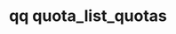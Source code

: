 ---
category: quota
command: quota_list_quotas
keywords: qq, qq_cli, quota_list_quotas
optional_options:
- alternate: []
  help: Max quota entries to return per request
  name: --page-size
  required: false
permalink: /qq-cli-command-guide/quota/quota_list_quotas.html
positional_options: []
sidebar: qq_cli_command_reference_sidebar
summary: This section explains how to use the <code>qq quota_list_quotas</code> command.
synopsis: List all directory quotas
title: qq quota_list_quotas
usage: qq quota_list_quotas [-h] [--page-size PAGE_SIZE]
zendesk_source: qq CLI Command Guide

---